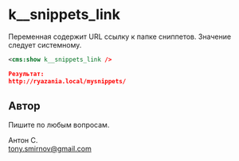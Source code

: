 # k__snippets_link

Переменная содержит URL ссылку к папке сниппетов. Значение следует системному.

```xml
<cms:show k__snippets_link />

Результат:
http://ryazania.local/mysnippets/
```

## Автор

Пишите по любым вопросам.

Антон С.\
tony.smirnov@gmail.com
